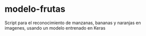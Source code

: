 # modelo-frutas
Script para el reconocimiento de manzanas, bananas y naranjas en imagenes, usando un modelo entrenado en Keras
